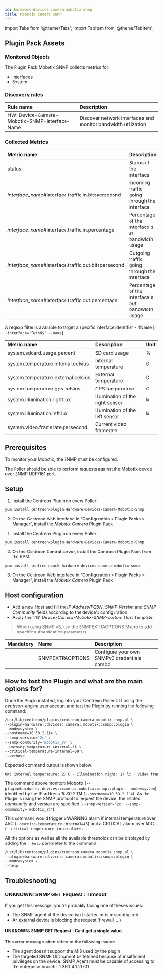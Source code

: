 ```yaml
---
id: hardware-devices-camera-mobotix-snmp
title: Mobotix camera SNMP
---
```

import Tabs from '@theme/Tabs';
import TabItem from '@theme/TabItem';


## Plugin Pack Assets

### Monitored Objects

The Plugin Pack Mobotix SNMP collects metrics for:
* Interfaces
* System

### Discovery rules

<Tabs groupId="operating-systems">
<TabItem value="Services" label="Services">

| Rule name                                    | Description                                                   |
| :------------------------------------------- | :------------------------------------------------------------ |
| HW-Device-Camera-Mobotix-SNMP-Interface-Name | Discover network interfaces and monitor bandwidth utilization |

</TabItem>
</Tabs>

### Collected Metrics

<Tabs groupId="operating-systems">
<TabItem value="Interfaces" label="Interfaces">

| Metric name                                            | Description                                         | Unit |
| :----------------------------------------------------- | :-------------------------------------------------- | :--- |
| status                                                 | Status of the interface                             |      |
| *interface\_name*\#interface.traffic.in.bitspersecond  | Incoming traffic going through the interface        | b/s  |
| *interface\_name*\#interface.traffic.in.percentage     | Percentage of the interface's *in* bandwidth usage  | %    |
| *interface\_name*\#interface.traffic.out.bitspersecond | Outgoing traffic going through the interface        | b/s  |
| *interface\_name*\#interface.traffic.out.percentage    | Percentage of the interface's *out* bandwidth usage | %    |

A regexp filter is available to target a specific interface identifier - ifName [```--interface='^eth0$' --name```]

</TabItem>
<TabItem value="System" label="System">

| Metric name                         | Description                      | Unit |
| :---------------------------------- | :------------------------------- | :--- |
| system.sdcard.usage.percent         | SD card usage                    | %    |
| system.temperature.internal.celsius | Internal temperature             | C    |
| system.temperature.external.celsius | External temperature             | C    |
| system.temperature.gps.celsius      | GPS temperature                  | C    |
| system.illumination.right.lux       | Illumination of the right sensor | lx   |
| system.illumination.left.lux        | Illumination of the left sensor  | lx   |
| system.video.framerate.persecond    | Current video framerate          |      |

</TabItem>
</Tabs>

## Prerequisites

To monitor your Mobotix, the SNMP must be configured.

The Poller should be able to perform requests against the Mobotix device over SNMP UDP/161 port.

## Setup

<Tabs groupId="licence-systems">
<TabItem value="online" label="Online License">

1. Install the Centreon Plugin on every Poller:

```bash
yum install centreon-plugin-Hardware-Devices-Camera-Mobotix-Snmp
```

2. On the Centreon Web interface in "Configuration > Plugin Packs > Manager", install the *Mobotix Camera* Plugin Pack

</TabItem>
<TabItem value="offline" label="Offline License">

1. Install the Centreon Plugin on every Poller:

```bash
yum install centreon-plugin-Hardware-Devices-Camera-Mobotix-Snmp
```

2. On the Centreon Central server, install the Centreon Plugin Pack from the RPM:

```bash
yum install centreon-pack-hardware-devices-camera-mobotix-snmp
```

3. On the Centreon Web interface in "Configuration > Plugin Packs > Manager", install the *Mobotix Camera* Plugin Pack

</TabItem>
</Tabs>

## Host configuration

* Add a new Host and fill the *IP Address/FQDN*, *SNMP Version* and *SNMP Community* fields according to the device's configuration
* Apply the *HW-Device-Camera-Mobotix-SNMP-custom* Host Template

> When using SNMP v3, use the SNMPEXTRAOPTIONS Macro to add specific authentication parameters

| Mandatory | Name             | Description                                 |
| :-------- | :--------------- | :------------------------------------------ |
|           | SNMPEXTRAOPTIONS | Configure your own SNMPv3 credentials combo |

## How to test the Plugin and what are the main options for?

Once the Plugin installed, log into your Centreon Poller CLI using the *centreon-engine* user account
and test the Plugin by running the following command:

```bash
/usr/lib/centreon/plugins/centreon_camera_mobotix_snmp.pl \
--plugin=hardware::devices::camera::mobotix::snmp::plugin \
--mode=system \
--hostname=10.30.2.114 \
--snmp-version='2c' \
--snmp-community='mobotix_ro' \
--warning-temperature-internal=45 \
--critical-temperature-internal=50 \
--verbose
```

Expected command output is shown below:

```bash
OK: internal temperature: 23 C - illumination right: 17 lx - video framerate: 2 fps | 'system.temperature.internal.celsius'=23C;0:45;0:50;; 'system.illumination.right.lux'=17lx;;;; 'system.video.framerate.persecond'=2fps;;;;
```

The command above monitors Mobotix (```--plugin=hardware::devices::camera::mobotix::snmp::plugin --mode=system```) identified
by the IP address *10.30.2.114* (```--hostname=10.30.2.114```). As the Plugin is using the SNMP protocol to request the device, the related
*community* and *version* are specified (```--snmp-version='2c' --snmp-community='mobotix_ro'```).

This command would trigger a WARNING alarm if internal temperature over 45C
(```--warning-temperature-internal=45```) and a CRITICAL alarm over 50C (```--critical-temperature-internal=50```).

All the options as well as all the available thresholds can be displayed by adding the  ```--help```
parameter to the command:

```bash
/usr/lib/centreon/plugins/centreon_camera_mobotix_snmp.pl \
--plugin=hardware::devices::camera::mobotix::snmp::plugin \
--mode=system \
--help
```

## Troubleshooting

### UNKNOWN: SNMP GET Request : Timeout

If you get this message, you're probably facing one of theses issues:
* The SNMP agent of the device isn't started or is misconfigured
* An external device is blocking the request (firewall, ...)

#### UNKNOWN: SNMP GET Request : Cant get a single value.

This error message often refers to the following issues:
- The agent doesn't support the MIB used by the plugin
- The targeted SNMP OID cannot be fetched because of insufficient privileges on the device.
SNMP Agent must be capable of accessing to the enterprise branch: .1.3.6.1.4.1.21701
